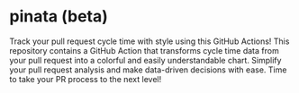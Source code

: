 # pinata (beta)
Track your pull request cycle time with style using this GitHub Actions! This repository contains a GitHub Action that transforms cycle time data from your pull request  into a colorful and easily understandable chart. Simplify your pull request analysis and make data-driven decisions with ease. Time to take your PR process to the next level!
